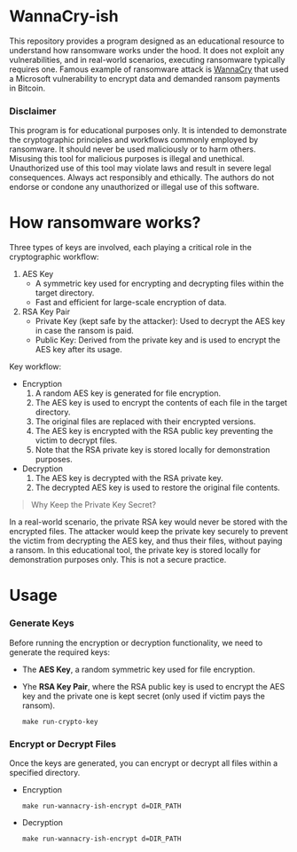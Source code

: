 # WannaCry-ish

This repository provides a program designed as an educational resource to understand how ransomware works under the hood. It does not exploit any vulnerabilities, and in real-world scenarios, executing ransomware typically requires one. Famous example of ransomware attack is [WannaCry](https://en.wikipedia.org/wiki/WannaCry_ransomware_attack) that used a Microsoft vulnerability to encrypt data and demanded ransom payments in Bitcoin. 

### Disclaimer 

This program is for educational purposes only. It is intended to demonstrate the cryptographic principles and workflows commonly employed by ransomware. It should never be used maliciously or to harm others. Misusing this tool for malicious purposes is illegal and unethical. Unauthorized use of this tool may violate laws and result in severe legal consequences. Always act responsibly and ethically. The authors do not endorse or condone any unauthorized or illegal use of this software.

# How ransomware works?

Three types of keys are involved, each playing a critical role in the cryptographic workflow:
1. AES Key
   - A symmetric key used for encrypting and decrypting files within the target directory.
   - Fast and efficient for large-scale encryption of data.
2. RSA Key Pair
   - Private Key (kept safe by the attacker): Used to decrypt the AES key in case the ransom is paid.
   - Public Key: Derived from the private key and is used to encrypt the AES key after its usage.

Key workflow:
- Encryption
  1. A random AES key is generated for file encryption.
  2. The AES key is used to encrypt the contents of each file in the target directory.
  3. The original files are replaced with their encrypted versions.
  4. The AES key is encrypted with the RSA public key preventing the victim to decrypt files.
  5. Note that the RSA private key is stored locally for demonstration purposes.
- Decryption
  1. The AES key is decrypted with the RSA private key.
  2. The decrypted AES key is used to restore the original file contents.

> Why Keep the Private Key Secret?

In a real-world scenario, the private RSA key would never be stored with the encrypted files. The attacker would keep the private key securely to prevent the victim from decrypting the AES key, and thus their files, without paying a ransom. In this educational tool, the private key is stored locally for demonstration purposes only. This is not a secure practice.

# Usage

### Generate Keys

Before running the encryption or decryption functionality, we need to generate the required keys:
- The **AES Key**, a random symmetric key used for file encryption.
- Yhe **RSA Key Pair**, where the RSA public key is used to encrypt the AES key and the private one is kept secret (only used if victim pays the ransom).

      make run-crypto-key

### Encrypt or Decrypt Files

Once the keys are generated, you can encrypt or decrypt all files within a specified directory.

- Encryption
  
      make run-wannacry-ish-encrypt d=DIR_PATH

- Decryption

      make run-wannacry-ish-encrypt d=DIR_PATH
